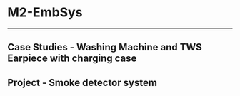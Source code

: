 # M2-EmbSys
***
## Case Studies - Washing Machine and TWS Earpiece with charging case
## Project - Smoke detector system
